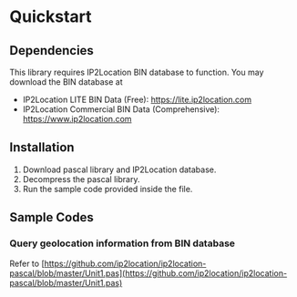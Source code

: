 # Quickstart

## Dependencies

This library requires IP2Location BIN database to function. You may
download the BIN database at

-   IP2Location LITE BIN Data (Free): <https://lite.ip2location.com>
-   IP2Location Commercial BIN Data (Comprehensive):
    <https://www.ip2location.com>

## Installation

1. Download pascal library and IP2Location database.
2. Decompress the pascal library.
3. Run the sample code provided inside the file.


## Sample Codes

### Query geolocation information from BIN database

Refer to [https://github.com/ip2location/ip2location-pascal/blob/master/Unit1.pas](https://github.com/ip2location/ip2location-pascal/blob/master/Unit1.pas)
